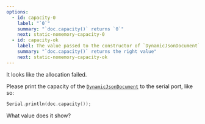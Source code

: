 ```yaml
---
options:
  - id: capacity-0
    label: "`0`"
    summary: "`doc.capacity()` returns `0`"
    next: static-nomemory-capacity-0
  - id: capacity-ok
    label: The value passed to the constructor of `DynamicJsonDocument`
    summary: "`doc.capacity()` returns the right value"
    next: static-nomemory-capacity-ok
---
```


It looks like the allocation failed.

Please print the capacity of the [`DynamicJsonDocument`](/v6/api/dynamicjsondocument/) to the serial port, like so:

```c++
Serial.println(doc.capacity());
```

What value does it show?